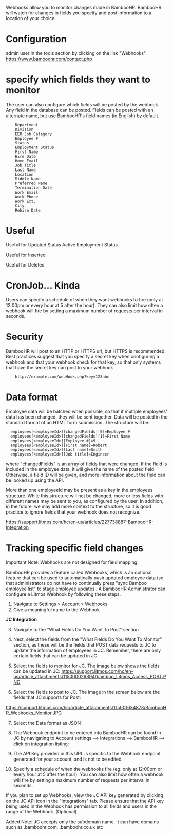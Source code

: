 Webhooks allow you to monitor changes made in BambooHR. BambooHR will watch for changes in fields you specify and post information to a location of your choice.

# Configuration
admin user in the tools section by clicking on the link "Webhooks".
      https://www.bamboohr.com/contact.php
     

 # specify which fields they want to monitor

The user can also configure which fields will be posted by the webhook. Any field in the database can be posted. Fields can be posted with an alternate name, but use BambooHR's field names (in English) by default.

        Department
        Division
        EEO Job Category
        Employee #
        Status
        Employment Status
        First Name
        Hire Date
        Home Email
        Job Title
        Last Name
        Location
        Middle Name
        Preferred Name
        Termination Date
        Work Email
        Work Phone
        Work Ext.
        City
        Rehire Date
        
# Useful 
   Useful for Updated 
         Status Active
        Employment Status
   
   Useful for Inserted  
   
   Useful for Deleted 

# CronJob... Kinda
Users can specify a schedule of when they want webhooks to fire (only at 12:00pm or every hour at 5 after the hour). They can also limit how often a webhook will fire by setting a maximum number of requests per interval in seconds.

# Security 
BambooHR will post to an HTTP or HTTPS url, but HTTPS is recommended. Best practices suggest that you specify a secret key when configuring a webhook and that your webhook check for that key, so that only systems that have the secret key can post to your webhook

        http://example.com/webHook.php?key=123abc
        
# Data format
Employee data will be batched when possible, so that if multiple employees' data has been changed, they will be sent together.
Data will be posted in the standard format of an HTML form submission. The structure will be:

      employees[<employeeId>][changedFields][0]=Employee #
      employees[<employeeId>][changedFields][1]=First Name
      employees[<employeeId>][Employee #]=9
      employees[<employeeId>][First name]=Robert
      employees[<employeeId>][Last name]=Smith
      employees[<employeeId>][Job title]=Engineer
      
 where "changedFields" is an array of fields that were changed. If the field is included in the employee data, it will give the name of the posted field. Otherwise, a field ID will be given, and more information about the field can be looked up using the API.
 
 More than one employeeId may be present as a key in the employees structure. While this structure will not be changed, more or less fields with different names may be sent to you, as configured by the user.	In addition, in the future, we may add more context to the structure, so it is good practice to ignore fields that your webhook does not recognize.
 
 
 https://support.litmos.com/hc/en-us/articles/227738887-BambooHR-Integration
 
 # Tracking specific field changes

Important Note: Webhooks are not designed for field mapping.

BambooHR provides a feature called Webhooks, which is an optional feature that can be used to automatically push updated employee data (so that administrators do not have to continually press "sync Bamboo employee list" to stage employee updates . A BambooHR Administrator can configure a Litmos Webhook by following these steps.

 1. Navigate to Settings > Account > Webhooks
 2. Give a meaningful name to the Webhook

__JC Integration__
      
 3. Navigate to the "What Fields Do You Want To Post" section

 4. Next, select the fields from the "What Fields Do You Want To Monitor" section, 
         as these will be the fields that POST data requests to JC to update the information of employees in JC. Remember, there are only certain fields that can be updated in JC.



5. Select the fields to monitor for JC. The image below shows the fields can be updated in JC: 
https://support.litmos.com/hc/en-us/article_attachments/115000029394/bamboo_Litmos_Access_POST.PNG


6. Select the fields to post to JC. The image in the screen below are the fields that JC supports for Post:

https://support.litmos.com/hc/article_attachments/115001634873/BambooHR_Webhooks_Monitor.JPG

7. Select the Data format as JSON 



8. The Webhook endpoint to be entered into BambooHR can be found in JC by navigating to Account settings --> Integrations --> BambooHR --> click on integration listing:



9. The API Key provided in this URL is specific to the Webhook endpoint generated for your account, and is not to be edited.



10. Specify a schedule of when the webhooks fire (eg. only at 12:00pm or every hour at 5 after the hour). You can also limit how often a webhook will fire by setting a maximum number of requests per interval in seconds.



If you plan to set up Webhooks, view the JC API key generated by clicking on the JC API icon in the "Integrations" tab. Please ensure that the API key being used in the Webhook has permission to all fields and users in the range of the Webhook. (Optional)

Added Note: JC accepts only the subdomain name. It can have domains such as .bamboohr.com, .bamboohr.co.uk etc
